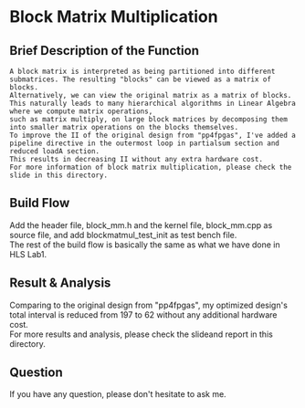 Block Matrix Multiplication
===

Brief Description of the Function
---
	A block matrix is interpreted as being partitioned into different submatrices. The resulting "blocks" can be viewed as a matrix of blocks.  
	Alternatively, we can view the original matrix as a matrix of blocks.  
	This naturally leads to many hierarchical algorithms in Linear Algebra where we compute matrix operations,  
	such as matrix multiply, on large block matrices by decomposing them into smaller matrix operations on the blocks themselves.  
	To improve the II of the original design from "pp4fpgas", I've added a pipeline directive in the outermost loop in partialsum section and reduced loadA section. 
	This results in decreasing II without any extra hardware cost.  
	For more information of block matrix multiplication, please check the slide in this directory.  
    
Build Flow 
---
  Add the header file, block_mm.h and the kernel file, block_mm.cpp as source file, and add blockmatmul_test_init as test bench file.  
  The rest of the build flow is basically the same as what we have done in HLS Lab1.  
    
Result & Analysis  
---
  Comparing to the original design from "pp4fpgas", my optimized design's total interval is reduced from 197 to 62 without any additional hardware cost.  
  For more results and analysis, please check the slideand report in this directory.  

Question
---
If you have any question, please don't hesitate to ask me.  
